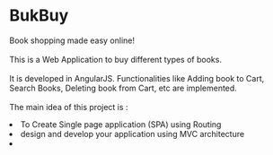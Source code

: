 # BukBuy
Book shopping made easy online!
<br/><br/>
This is a Web Application to buy different types of books.<br/><br/>
It is developed in AngularJS. Functionalities like Adding book to Cart, Search Books, Deleting book from Cart, etc are implemented.<br/><br/>
The main idea of this project is :
<li>To Create Single page application (SPA) using Routing</li>
<li>design and develop your application using MVC architecture<li>
  

